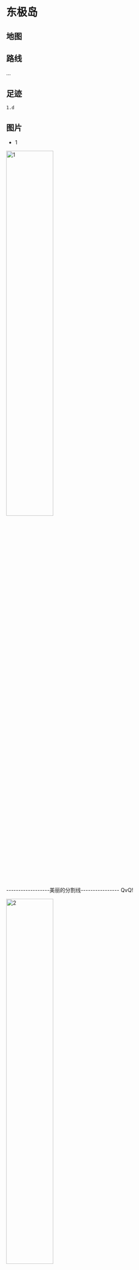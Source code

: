# 东极岛

## 地图

<!-- <iframe width='600' height='300' frameborder='0' scrolling='no' marginheight='0' marginwidth='0' src='http://f.amap.com/iwSj_06C4sFN'></iframe> -->

## 路线
...

## 足迹

<!-- <img alt="环游路线" src ="http://upload.ouliu.net/i/20180325002506dex89.jpeg" width="50%" />   -->

```
1.d
```

## 图片

* 1

<img alt="1" src ="1" width="50%" />    

------------------美丽的分割线---------------- QvQ!

<img alt="2" src ="2" width="50%" />    

## 建议

* 时长：两日半即可玩完
* 花费: 
* 吃喝：
* 状态：

## 备注

//记得防晒啊，不然会晒黑，还会脱皮。。。记得保暖，海风吹起来易风湿。。。
